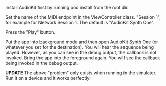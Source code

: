 Install AudioKit first by running pod install from the root dir.

Set the name of the MIDI endpoint in the ViewController class. "Session 1", for example for Network Session 1. The default is "AudioKit Synth One".

Press the "Play" button.

Put the app into background mode and then open AudioKit Synth One (or whatever you set for the destination). You will hear the sequence being played. However, as you can see in the debug output, the callback is not invoked. Bring the app into the foreground again. You will see the callback being invoked in the debug output.

**UPDATE**
The above "problem" only exists when running in the simulator. Run it on a device and it works perfectly!

